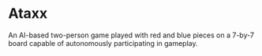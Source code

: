 # Ataxx

An AI-based two-person game played with red and blue pieces on a 7-by-7 board capable of autonomously participating in gameplay.
